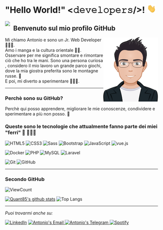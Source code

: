 <!-- **Quant85/Quant85** is a ✨ _special_ ✨ repository because its `README.md` (this file) appears on your GitHub profile.-->

<h1> "Hello World!" <𝚍𝚎𝚟𝚎𝚕𝚘𝚙𝚎𝚛𝚜/>! <img src="https://github.com/ABSphreak/ABSphreak/blob/master/gifs/Hi.gif" width="30px"></h1>
<img src="https://user-images.githubusercontent.com/5679180/79618120-0daffb80-80be-11ea-819e-d2b0fa904d07.gif" width="27px" align="left">

<section>
  <h2>Benvenuto sul mio profilo GitHub </h2>
  <p>
    <img align="right" width="180" src="https://github.com/Quant85/Quant85/blob/main/svg_quant85.svg" >
    Mi chiamo Antonio e sono un Jr. Web Developer 🧑🏾‍💻.<br> Amo i manga e la cultura orientale 🎑🎎. <br>
    Osservare per me significa smontare e rimontare ciò che ho tra le mani.
    Sono una persona curiosa , considero il mio lavoro un grande parco giochi, dove la mia giostra preferita sono le montagne russe. 🎢
    <br>E poi, mi diverto a sperimentare 👨🏽‍🔬.
  </p>
</section>
<hr>

### Perchè sono su GitHub?

Perchè qui posso apprendere, migliorare le mie conoscenze, condividere e sperimentare a più non posso. 🤩

### Queste sono le tecnologie che attualmente fanno parte dei miei "ferri"  🧰 👨🏼‍🏭 


![HTML5](http://img.shields.io/badge/-HTML5-eee?style=for-the-badge&logo=html5&logoColor=E34F26)
![CSS3](https://img.shields.io/badge/-CSS3-eee?style=for-the-badge&logo=css3&logoColor=3367d4)
![Sass](https://img.shields.io/badge/-SASS-CC6699?style=for-the-badge&logo=sass&logoColor=white)
![Bootstrap](http://img.shields.io/badge/-Bootstrap-7952B3?style=for-the-badge&logo=bootstrap&logoColor=white)
![JavaScript](https://img.shields.io/badge/-JavaScript-F7DF1E?style=for-the-badge&logo=javascript&logoColor=black)
![vue.js](https://img.shields.io/badge/vuejs%20-%2335495e.svg?&style=for-the-badge&logo=vue.js&logoColor=%234FC08D) 


![Docker](https://img.shields.io/badge/-Docker-eee?style=for-the-badge&logo=docker&logoColor=2496ed)
![PHP](http://img.shields.io/badge/-PHP-eee?style=for-the-badge&logo=php&logoColor=4951aa)
![MySQL](http://img.shields.io/badge/-MySQL-4479A1?style=for-the-badge&logo=mysql&logoColor=orange)
![Laravel](http://img.shields.io/badge/-Laravel-FF2D20?style=for-the-badge&logo=laravel&logoColor=black)

![Git](https://img.shields.io/badge/-Git-eee?style=for-the-badge&logo=git)
![GitHub](https://img.shields.io/badge/-GitHub-eee?style=for-the-badge&logo=github&logoColor=black)


<hr>

### Secondo GitHub

![ViewCount](https://komarev.com/ghpvc/?username=Quant85&color=1A4730)

[![Quant85's github stats](https://github-readme-stats.vercel.app/api?username=Quant85&include_all_commits=true&count_private=true&show_icons=true&line_height=20&title_color=FFFFFF&icon_color=FFFFFF&text_color=FFFFFF&bg_color=0D1117)](https://github.com/Quant85/github-readme-stats)
![Top Langs](https://github-readme-stats.vercel.app/api/top-langs/?username=Quant85&layout=compact&theme=gotham&custom_title=Statistics) 

---

<i>Puoi trovarmi anche su:</i><br>

<a href="https://www.linkedin.com/in/antonioquattrocchi/" target="_blank"><img src="https://img.shields.io/badge/LinkedIn-%230077B5.svg?&style=flat-square&logo=linkedin&logoColor=white" alt="LinkedIn"></a>
<a href="mailto:antonio.85.q@gmail.com">
  <img alt="Antonio's Email" src="https://img.shields.io/badge/-E--mail-EA4335?style=flat-square&logo=Gmail&logoColor=white" />
</a>
<a href="https://t.me/Antonydiamond">
  <img alt="Antonio's Telegram" src="https://img.shields.io/badge/-Telegram-26A5E4?style=flat-square&logo=Telegram&logoColor=white" />
</a>
<a href="https://open.spotify.com/user/nbuubij2nd38x5v0f7fqsaihd?si=bO_in-TWTRWiEgo3NYtgLw" target="_blank"><img src="https://img.shields.io/badge/Spotify-%231ED760.svg?&style=flat-square&logo=spotify&logoColor=white" alt="Spotify"></a>
